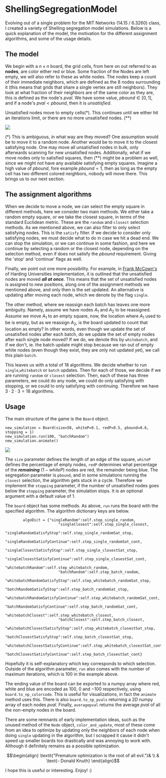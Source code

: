 # ShellingSegregationModel
Evolving out of a single problem for the MIT Networks (14.15 / 6.3260) class, I created a variety of Shelling segregation model simulations. Below is a quick explanation of the model, the motivation for the different assignment algorithms, and some of the usage details.
## The model
We begin with a $n\times n$ board, the grid cells, from here on out referred to as **nodes**, are color either red or blue. Some fraction of the Nodes are left empty, we will also refer to these as white nodes. The nodes keep a count of their immediate neighbors, which are defined as the 8 nodes surrounding it (this means that grids that share a single vertex are still neighbors). They look at what fraction of their neighbors are of the same color as they are, this is defined as the node's $pval$. We have some value, $pbound\in[0,1]$, and if a node's $pval < pbound$, then it is *unsatisfied*.

Unsatisfied nodes move to empty cells(*). This continues until we either hit an iterations limit, or there are no more unsatisfied nodes. (**)

![](https://github.com/lutscha/ShellingSegregationModel/tree/main/assets/example_assignment.gif)

(*) This is ambiguous, in what way are they moved? One assumption would be to move it to a random node. Another would be to move it to the closest satisfying node. One may move all unsatisfied nodes in bulk, only afterwards scanning for new unsatisfied nodes. Additionally, what if we move nodes only to satisfied squares, then (**) might be a problem as well, since we might not have any available satisfying empty squares. Imagine a high value of $pbound$, fore example $pbound=1$, then as long as the empty cell has two different colored neighbors, nobody will move there. This brings us to our next section.
## The assignment algorithms
When we decide to move a node, we can select the empty square in different methods, here we consider two main methods. We either take a random empty square, or we take the closest square, in terms of the standard Euclidean metric. These are the `random` and `closest` selection methods. As we mentioned above, we can also filter to only select satisfying nodes. This is the `satisfy` filter. If we decide to consider only satisfying nodes, we must decide what to do in case we hit a dead end. We can stop the simulation, or we can continue in some fashion, and here we continue by selecting a random or the closest node, depending on the selection method, even if does not satisfy the $pbound$ requirement. Giving the 'stop' and 'continue' flags as well.

Finally, we point out one more possibility. For example, in [Frank McCown's](http://nifty.stanford.edu/2014/mccown-schelling-model-segregation/) of Harding Universities implementation, it is outlined that the unsatisfied nodes are moved ***all at once***. This means that the set of unsatisfied nodes is assigned to new positions, along one of the assignment methods we mentioned above, and only then is the set updated. An alternative is updating after moving each node, which we denote by the flag `single`. 

The other method, where we reassign each batch has leaves one more ambiguity. Namely, assume we have nodes $A_1$ and $A_2$ to be reassigned. Assume we move $A_1$ to an empty square, now, the location where $A_1$ used to be is empty, but as we reassign $A_2$, is the board updated to count that location as empty? In other words, even though we update the set of unsatisfied nodes after each batch, do we update the set of empty nodes after each single node moved? If we do, we denote this by `whitebatch`, and if we don't, ie. the batch update might stop because we ran out of empty white nodes (even though they exist, they are only not updated yet), we call this plain `batch`.

This leaves us with a total of $18$ algorithms. We decide whether to run `single`,`whitebatch` or `batch` updates. Then for each of those, we decide if we are running `random` or `closest` selection. Then, each of these has three parameters, we could do any node, we could do only satisfying with stopping, or we could to only satisfying with continuing. Therefore we have $3\cdot 2\cdot 3=18$ algorithms.

## Usage

The main structure of the game is the `Board` object. 
```
new_simulation = Board(size=50, whiteP=0.1, redP=0.5, pbound=0.6, stopping = 1)
new_simulation.run(100, "batchRandom")
new_simulation.animate()
```

![](https://github.com/lutscha/ShellingSegregationModel/tree/main/assets/batchRandom_example.gif)

The `size` parameter defines the length of an edge of the square, `whiteP` defines the percentage of empty nodes, `redP` determines what percentage of the ***remaining*** $(1-whiteP)$ nodes are red, the remainder being blue. The segregation parameter is `pbound`, and in some simulations running the `closest` selection, the algorithm gets stuck in a cycle. Therefore we implement the `stopping` parameter, if the number of unsatisfied nodes goes below the `stopping` parameter, the simulation stops. It is an optional argument with a default value of $1$.

The `board` object has some methods. As above, `run` runs the board with the specified algorithm. The algorithm dictionary keys are below.
```
        algoDict = {"singleRandom":self.step_single_random,
                        "singleClosest":self.step_single_closest,
                        "singleRandomSatisfyStop":self.step_single_randomSat_stop,
                        "singleRandomSatisfyContinue":self.step_single_randomSat_cont,
                        "singleClosestSatisfyStop":self.step_single_closestSat_stop,
                        "singleClosestSatisfyContinue":self.step_single_closestSat_cont,
                        "whitebatchRandom":self.step_whitebatch_random,
                        "batchRandom":self.step_batch_random,
                        "whitebatchRandomSatisfyStop":self.step_whitebatch_randomSat_stop,
                        "batchRandomSatisfyStop":self.step_batch_randomSat_stop,
                        "whitebatchRandomSatisfyContinue":self.step_whitebatch_randomSat_cont,
                        "batchRandomSatisfyContinue":self.step_batch_randomSat_cont,
                        "whitebatchClosest":self.step_whitebatch_closest,
                        "batchClosest":self.step_batch_closest,
                        "whitebatchClosestSatisfyStop":self.step_whitebatch_closestSat_stop,
                        "batchClosestSatisfyStop":self.step_batch_closestSat_stop,
                        "whitebatchClosestSatisfyContinue":self.step_whitebatch_closestSat_cont,
                        "batchClosestSatisfyContinue":self.step_batch_closestSat_cont}
```
Hopefully it is self-explanatory which key corresponds to which selection. Outside of the algorithm parameter, `run` also comes with the number of maximum iterations, which is $100$ in the example above.

The ending value of the board can be exported to a numpy array where red, white and blue are encoded as $100$, $0$ and $-100$ respectively, using `board.to_np_colorcode`. This is useful for visualizations, in fact the `animate` method uses this. There is also `board.to_np_pvals` returning a $2D$ numpy array of each nodes $pval$. Finally, `averagepval` returns the average $pval$ of all the non-empty nodes in the board.

There are some remnants of early implementation ideas, such as the unused method of the `Node` object, `color_and_update`, most of these come from an idea to optimize by updating only the neighbors of each node when doing `single` updating in the algorithm, but I scrapped it cause it didn't speed up smaller boards too drastically and was annoying to work with. Although it definitely remains as a possible optimization.

$$\begin{align}
\textit{"Premature optimization is the root of all evil."}& \\
& \text{- Donald Knuth}
\end{align}$$

I hope this is useful or interesting. Enjoy! :)
